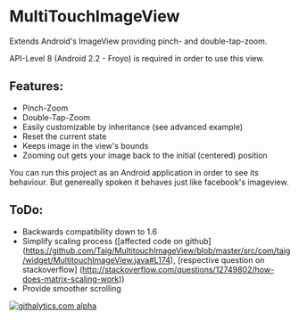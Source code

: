 # MultiTouchImageView

Extends Android's ImageView providing pinch- and double-tap-zoom.

API-Level 8 (Android 2.2 - Froyo) is required in order to use this view.

## Features:
* Pinch-Zoom
* Double-Tap-Zoom
* Easily customizable by inheritance (see advanced example)
* Reset the current state
* Keeps image in the view's bounds
* Zooming out gets your image back to the initial (centered) position

You can run this project as an Android application in order to see its behaviour. But genereally spoken it behaves just
like facebook's imageview.

## ToDo:
* Backwards compatibility down to 1.6
* Simplify scaling process ([affected code on github] (https://github.com/Taig/MultitouchImageView/blob/master/src/com/taig/widget/MultitouchImageView.java#L174),
[respective question on stackoverflow] (http://stackoverflow.com/questions/12749802/how-does-matrix-scaling-work))
* Provide smoother scrolling

[![githalytics.com alpha](https://cruel-carlota.pagodabox.com/c03af8039f1657c81ce79a21ca6f96b4 "githalytics.com")](http://githalytics.com/Taig/MultiTouchImageView)
